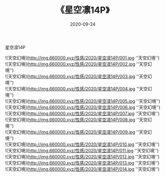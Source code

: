 ﻿---
layout: post
title:  《星空凛14P》
date:   2020-09-24
img: http://img.660000.xyz/性感/2020/星空凛14P/000.jpg
categories: [美女, 性感, 泳衣]
---

星空凛14P



![天空幻境](http://img.660000.xyz/性感/2020/星空凛14P/001.jpg ''天空幻境'') <br>
![天空幻境](http://img.660000.xyz/性感/2020/星空凛14P/002.jpg ''天空幻境'') <br>
![天空幻境](http://img.660000.xyz/性感/2020/星空凛14P/003.jpg ''天空幻境'') <br>
![天空幻境](http://img.660000.xyz/性感/2020/星空凛14P/004.jpg ''天空幻境'') <br>
![天空幻境](http://img.660000.xyz/性感/2020/星空凛14P/005.jpg ''天空幻境'') <br>
![天空幻境](http://img.660000.xyz/性感/2020/星空凛14P/006.jpg ''天空幻境'') <br>
![天空幻境](http://img.660000.xyz/性感/2020/星空凛14P/007.jpg ''天空幻境'') <br>
![天空幻境](http://img.660000.xyz/性感/2020/星空凛14P/008.jpg ''天空幻境'') <br>
![天空幻境](http://img.660000.xyz/性感/2020/星空凛14P/009.jpg ''天空幻境'') <br>
![天空幻境](http://img.660000.xyz/性感/2020/星空凛14P/010.jpg ''天空幻境'') <br>
![天空幻境](http://img.660000.xyz/性感/2020/星空凛14P/011.jpg ''天空幻境'') <br>
![天空幻境](http://img.660000.xyz/性感/2020/星空凛14P/012.jpg ''天空幻境'') <br>
![天空幻境](http://img.660000.xyz/性感/2020/星空凛14P/013.jpg ''天空幻境'') <br>
![天空幻境](http://img.660000.xyz/性感/2020/星空凛14P/014.jpg ''天空幻境'') <br>
